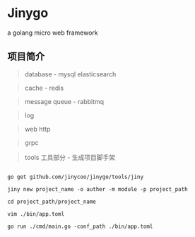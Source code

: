 # Jinygo

a golang micro web framework

## 项目简介

> database - mysql elasticsearch 

> cache - redis 

> message queue - rabbitmq 

> log

> web http

> grpc

> tools 工具部分 - 生成项目脚手架

```shell script

go get github.com/jinycoo/jinygo/tools/jiny

jiny new project_name -o auther -m module -p project_path

cd project_path/project_name

vim ./bin/app.toml

go run ./cmd/main.go -conf_path ./bin/app.toml

```
